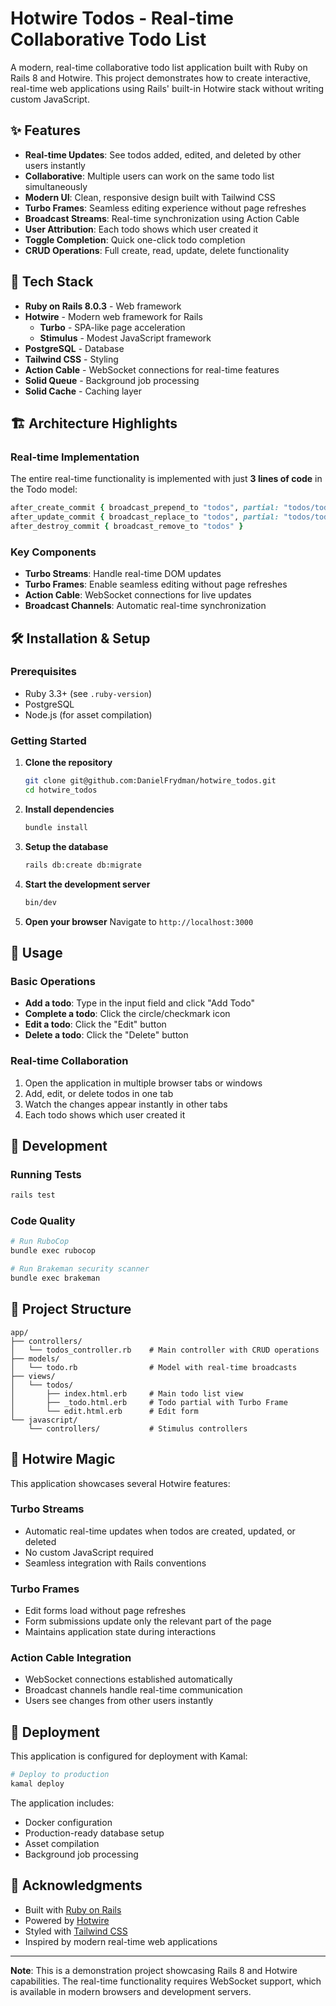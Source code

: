 # Hotwire Todos - Real-time Collaborative Todo List

A modern, real-time collaborative todo list application built with Ruby on Rails 8 and Hotwire. This project demonstrates how to create interactive, real-time web applications using Rails' built-in Hotwire stack without writing custom JavaScript.

## ✨ Features

- **Real-time Updates**: See todos added, edited, and deleted by other users instantly
- **Collaborative**: Multiple users can work on the same todo list simultaneously
- **Modern UI**: Clean, responsive design built with Tailwind CSS
- **Turbo Frames**: Seamless editing experience without page refreshes
- **Broadcast Streams**: Real-time synchronization using Action Cable
- **User Attribution**: Each todo shows which user created it
- **Toggle Completion**: Quick one-click todo completion
- **CRUD Operations**: Full create, read, update, delete functionality

## 🚀 Tech Stack

- **Ruby on Rails 8.0.3** - Web framework
- **Hotwire** - Modern web framework for Rails
  - **Turbo** - SPA-like page acceleration
  - **Stimulus** - Modest JavaScript framework
- **PostgreSQL** - Database
- **Tailwind CSS** - Styling
- **Action Cable** - WebSocket connections for real-time features
- **Solid Queue** - Background job processing
- **Solid Cache** - Caching layer

## 🏗️ Architecture Highlights

### Real-time Implementation
The entire real-time functionality is implemented with just **3 lines of code** in the Todo model:

```ruby
after_create_commit { broadcast_prepend_to "todos", partial: "todos/todo", locals: { todo: self } }
after_update_commit { broadcast_replace_to "todos", partial: "todos/todo", locals: { todo: self } }
after_destroy_commit { broadcast_remove_to "todos" }
```

### Key Components
- **Turbo Streams**: Handle real-time DOM updates
- **Turbo Frames**: Enable seamless editing without page refreshes
- **Action Cable**: WebSocket connections for live updates
- **Broadcast Channels**: Automatic real-time synchronization

## 🛠️ Installation & Setup

### Prerequisites
- Ruby 3.3+ (see `.ruby-version`)
- PostgreSQL
- Node.js (for asset compilation)

### Getting Started

1. **Clone the repository**
   ```bash
   git clone git@github.com:DanielFrydman/hotwire_todos.git
   cd hotwire_todos
   ```

2. **Install dependencies**
   ```bash
   bundle install
   ```

3. **Setup the database**
   ```bash
   rails db:create db:migrate
   ```

4. **Start the development server**
   ```bash
   bin/dev
   ```

5. **Open your browser**
   Navigate to `http://localhost:3000`

## 🎯 Usage

### Basic Operations
- **Add a todo**: Type in the input field and click "Add Todo"
- **Complete a todo**: Click the circle/checkmark icon
- **Edit a todo**: Click the "Edit" button
- **Delete a todo**: Click the "Delete" button

### Real-time Collaboration
1. Open the application in multiple browser tabs or windows
2. Add, edit, or delete todos in one tab
3. Watch the changes appear instantly in other tabs
4. Each todo shows which user created it

## 🔧 Development

### Running Tests
```bash
rails test
```

### Code Quality
```bash
# Run RuboCop
bundle exec rubocop

# Run Brakeman security scanner
bundle exec brakeman
```

## 📁 Project Structure

```
app/
├── controllers/
│   └── todos_controller.rb    # Main controller with CRUD operations
├── models/
│   └── todo.rb                # Model with real-time broadcasts
├── views/
│   └── todos/
│       ├── index.html.erb     # Main todo list view
│       ├── _todo.html.erb     # Todo partial with Turbo Frame
│       └── edit.html.erb      # Edit form
└── javascript/
    └── controllers/           # Stimulus controllers
```

## 🌟 Hotwire Magic

This application showcases several Hotwire features:

### Turbo Streams
- Automatic real-time updates when todos are created, updated, or deleted
- No custom JavaScript required
- Seamless integration with Rails conventions

### Turbo Frames
- Edit forms load without page refreshes
- Form submissions update only the relevant part of the page
- Maintains application state during interactions

### Action Cable Integration
- WebSocket connections established automatically
- Broadcast channels handle real-time communication
- Users see changes from other users instantly

## 🚀 Deployment

This application is configured for deployment with Kamal:

```bash
# Deploy to production
kamal deploy
```

The application includes:
- Docker configuration
- Production-ready database setup
- Asset compilation
- Background job processing

## 🙏 Acknowledgments

- Built with [Ruby on Rails](https://rubyonrails.org/)
- Powered by [Hotwire](https://hotwired.dev/)
- Styled with [Tailwind CSS](https://tailwindcss.com/)
- Inspired by modern real-time web applications

---

**Note**: This is a demonstration project showcasing Rails 8 and Hotwire capabilities. The real-time functionality requires WebSocket support, which is available in modern browsers and development servers.
